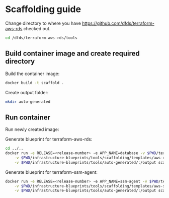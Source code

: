 # Scaffolding guide

Change directory to where you have <https://github.com/dfds/terraform-aws-rds> checked out.

```bash
cd /dfds/terraform-aws-rds/tools
```

## Build container image and create required directory

Build the container image:

```bash
docker build -t scaffold .
```

Create output folder:

```bash
mkdir auto-generated
```

## Run container

Run newly created image:

Generate blueprint for terraform-aws-rds:

```bash
cd ../..
docker run -e RELEASE=<release-number> -e APP_NAME=database -v $PWD/terraform-aws-rds/:/module \
    -v $PWD/infrastructure-blueprints/tools/scaffolding/templates/aws-rds-postgresql/:/templates \
    -v $PWD/infrastructure-blueprints/tools/auto-generated/:/output scaffold:latest
```

Generate blueprint for terraform-ssm-agent:

```bash
docker run -e RELEASE=<release-number> -e APP_NAME=ssm-agent -v $PWD/terraform-aws-ssm-agent/:/module \
    -v $PWD/infrastructure-blueprints/tools/scaffolding/templates/aws-ssm-agent/:/templates \
    -v $PWD/infrastructure-blueprints/tools/auto-generated/:/output scaffold:latest
```
